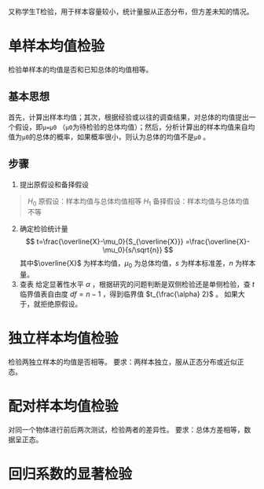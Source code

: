 又称学生T检验，用于样本容量较小，统计量服从正态分布，但方差未知的情况。
# 单样本均值检验
检验单样本的均值是否和已知总体的均值相等。
## 基本思想
首先，计算出样本均值；其次，根据经验或以往的调查结果，对总体的均值提出一个假设，即`μ=μ0` （`μ0`为待检验的总体均值）；然后，分析计算出的样本均值来自均值为`μ0`的总体的概率，如果概率很小，则认为总体的均值不是`μ0` 。
## 步骤
1. 提出原假设和备择假设
> $H_0$ 原假设：样本均值与总体均值相等 
> $H_1$ 备择假设：样本均值与总体均值不等

2. 确定检验统计量
$$
t=\frac{\overline{X}-\mu_0}{S_{\overline{X}}} =\frac{\overline{X}-\mu_0}{s/\sqrt{n}}
$$
   其中$\overline{X}$ 为样本均值，$\mu_0$ 为总体均值，$s$ 为样本标准差，$n$ 为样本量。
3. 查表
给定显著性水平 $\alpha$ ，根据研究的问题判断是双侧检验还是单侧检验，查 $t$ 临界值表自由度 $df=n-1$ ，得到临界值 $t_{\frac{\alpha} 2}$ 。
如果大于，就拒绝原假设。
# 独立样本均值检验
检验两独立样本的均值是否相等。
要求：两样本独立，服从正态分布或近似正态。

# 配对样本均值检验
对同一个物体进行前后两次测试，检验两者的差异性。
要求：总体方差相等，数据呈正态。
# 回归系数的显著检验
